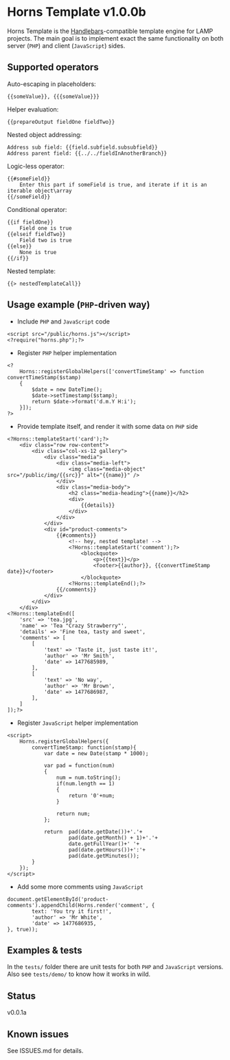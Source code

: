 # Horns Template v1.0.0b

Horns Template is the [Handlebars](http://handlebarsjs.com/)-compatible template engine for LAMP projects.
The main goal is to implement exact the same functionality on both server (`PHP`) and client (`JavaScript`) sides.

## Supported operators

Auto-escaping in placeholders:
~~~~
{{someValue}}, {{{someValue}}}
~~~~

Helper evaluation:
~~~~
{{prepareOutput fieldOne fieldTwo}}
~~~~

Nested object addressing:
~~~~
Address sub field: {{field.subfield.subsubfield}}
Address parent field: {{../../fieldInAnotherBranch}}
~~~~

Logic-less operator:
~~~~
{{#someField}}
    Enter this part if someField is true, and iterate if it is an iterable object\array
{{/someField}}
~~~~

Conditional operator:
~~~~
{{if fieldOne}}
    Field one is true
{{elseif fieldTwo}}
    Field two is true
{{else}}
    None is true
{{/if}}
~~~~

Nested template:
~~~~
{{> nestedTemplateCall}}
~~~~

## Usage example (`PHP`-driven way)

* Include `PHP` and `JavaScript` code
~~~~
<script src="/public/horns.js"></script>
<?require("horns.php");?>
~~~~

* Register `PHP` helper implementation
~~~~
<?
    Horns::registerGlobalHelpers(['convertTimeStamp' => function convertTimeStamp($stamp)
    {
        $date = new DateTime();
        $date->setTimestamp($stamp);
        return $date->format('d.m.Y H:i');
    }]);
?>
~~~~

* Provide template itself, and render it with some data on `PHP` side
~~~~
<?Horns::templateStart('card');?>
    <div class="row row-content">
        <div class="col-xs-12 gallery">
            <div class="media">
                <div class="media-left">
                    <img class="media-object" src="/public/img/{{src}}" alt="{{name}}" />
                </div>
                <div class="media-body">
                    <h2 class="media-heading">{{name}}</h2>
                    <div>
                        {{details}}
                    </div>
                </div>
            </div>
            <div id="product-comments">
                {{#comments}}
                    <!-- hey, nested template! -->
                    <?Horns::templateStart('comment');?>
                        <blockquote>
                            <p>{{text}}</p>
                            <footer>{{author}}, {{convertTimeStamp date}}</footer>
                        </blockquote>
                    <?Horns::templateEnd();?>
                {{/comments}}
            </div>
        </div>
    </div>
<?Horns::templateEnd([
    'src' => 'tea.jpg',
    'name' => 'Tea "Crazy Strawberry"',
    'details' => 'Fine tea, tasty and sweet',
    'comments' => [
        [
            'text' => 'Taste it, just taste it!',
            'author' => 'Mr Smith',
            'date' => 1477685989,
        ],
        [
            'text' => 'No way',
            'author' => 'Mr Brown',
            'date' => 1477686987,
        ],
    ]
]);?>
~~~~

* Register `JavaScript` helper implementation
~~~~
<script>
    Horns.registerGlobalHelpers({
        convertTimeStamp: function(stamp){
            var date = new Date(stamp * 1000);
    
            var pad = function(num)
            {
                num = num.toString();
                if(num.length == 1)
                {
                    return '0'+num;
                }
    
                return num;
            };
    
            return  pad(date.getDate())+'.'+
                    pad(date.getMonth() + 1)+'.'+
                    date.getFullYear()+' '+
                    pad(date.getHours())+':'+
                    pad(date.getMinutes());
        }
    });
</script>
~~~~

* Add some more comments using `JavaScript`
~~~~
document.getElementById('product-comments').appendChild(Horns.render('comment', {
        text: 'You try it first!',
        'author' => 'Mr White',
        'date' => 1477686935,
}, true));
~~~~

## Examples & tests

In the `tests/` folder there are unit tests for both `PHP` and `JavaScript` versions. Also see `tests/demo/` to know how it works in wild. 

## Status

v0.0.1a

## Known issues

See ISSUES.md for details.